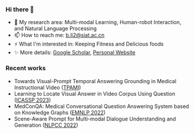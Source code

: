 ### Hi there 👋

- 🔭 My research area: Multi-modal Learning, Human-robot Interaction, and Natural Language Processing
- 📫 How to reach me: b.li2@siat.ac.cn
- ⚡ What I'm interested in: Keeping Fitness and Delicious foods
- ✨ More details: [Google Scholar](https://scholar.google.com/citations?view_op=list_works&hl=en&hl=en&user=2ZIBEWgAAAAJ), [Personal Website](https://libincn.top)

### Recent works

- Towards Visual-Prompt Temporal Answering Grounding in Medical Instructional Video ([TPAMI](https://arxiv.org/abs/2203.06667))
- Learning to Locate Visual Answer in Video Corpus Using Question ([ICASSP 2023](https://arxiv.org/abs/2210.05423))
- MedConQA: Medical Conversational Question Answering System based on Knowledge Graphs ([EMNLP 2022](https://aclanthology.org/2022.emnlp-demos.15/))
- Scene-Aware Prompt for Multi-modal Dialogue Understanding and Generation ([NLPCC 2022](https://link.springer.com/chapter/10.1007/978-3-031-17189-5_15))
